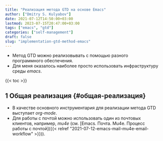 ```yaml
---
title: "Реализация метода GTD на основе Emacs"
author: ["Dmitry S. Kulyabov"]
date: 2021-07-12T14:50:00+03:00
lastmod: 2023-07-15T20:47:00+03:00
tags: ["emacs", "gtd"]
categories: ["self-management"]
draft: false
slug: "implementation-gtd-method-emacs"
---
```


-   Метод GTD можно реализовывать с помощью разного программного обеспечения.
-   Для меня оказалось наиболее просто использовать инфраструктуру среды _emacs_.

<!--more-->

{{< toc >}}


## <span class="section-num">1</span> Общая реализация {#общая-реализация}

-   В качестве основного инструментария для реализации метода GTD выступает _org-mode_.
-   Для работы с почтой можно использовать один из почтовых клиентов, например, _mu4e_ (см. [Emacs. Почта. Mu4e. Процесс работы с почтой]({{< relref "2021-07-12-emacs-mail-mu4e-email-workflow" >}})).
